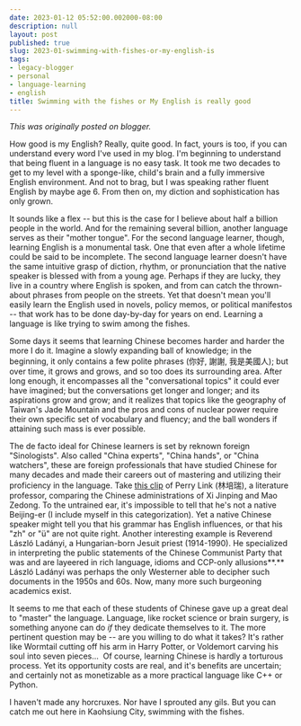 ```yaml
---
date: 2023-01-12 05:52:00.002000-08:00
description: null
layout: post
published: true
slug: 2023-01-swimming-with-fishes-or-my-english-is
tags:
- legacy-blogger
- personal
- language-learning
- english
title: Swimming with the fishes or My English is really good
---
```



*This was originally posted on blogger.*

How good is my English? Really, quite good. In fact, yours is too, if you can understand every word I've used in my blog. I'm beginning to understand that being fluent in a language is no easy task. It took me two decades to get to my level with a sponge-like, child's brain and a fully immersive English environment. And not to brag, but I was speaking rather fluent English by maybe age 6. From then on, my diction and sophistication has only grown.

It sounds like a flex -- but this is the case for I believe about half a billion people in the world. And for the remaining several billion, another language serves as their "mother tongue". For the second language learner, though, learning English is a monumental task. One that even after a whole lifetime could be said to be incomplete. The second language learner doesn't have the same intuitive grasp of diction, rhythm, or pronunciation that the native speaker is blessed with from a young age. Perhaps if they are lucky, they live in a country where English is spoken, and from can catch the thrown-about phrases from people on the streets. Yet that doesn't mean you'll easily learn the English used in novels, policy memos, or political manifestos -- that work has to be done day-by-day for years on end. Learning a language is like trying to swim among the fishes.

Some days it seems that learning Chinese becomes harder and harder the more I do it. Imagine a slowly expanding ball of knowledge; in the beginning, it only contains a few polite phrases (你好, 謝謝, 我是美國人); but over time, it grows and grows, and so too does its surrounding area. After long enough, it encompasses all the "conversational topics" it could ever have imagined; but the conversations get longer and longer; and its aspirations grow and grow; and it realizes that topics like the geography of Taiwan's Jade Mountain and the pros and cons of nuclear power require their own specific set of vocabulary and fluency; and the ball wonders if attaining such mass is ever possible.

The de facto ideal for Chinese learners is set by reknown foreign "Sinologists". Also called "China experts", "China hands", or "China watchers", these are foreign professionals that have studied Chinese for many decades and made their careers out of mastering and utilizing their proficiency in the language. Take [this clip](https://youtu.be/owsRB4IKJyA) of Perry Link (林培瑞), a literature professor, comparing the Chinese administrations of Xi Jinping and Mao Zedong. To the untrained ear, it's impossible to tell that he's not a native Beijing-er (I include myself in this categorization). Yet a native Chinese speaker might tell you that his grammar has English influences, or that his "zh" or "ü" are not quite right. Another interesting example is Reverend László Ladányi, a Hungarian-born Jesuit priest (1914-1990). He specialized in interpreting the public statements of the Chinese Communist Party that was and are layeered in rich language, idioms and CCP-only allusions**.** László Ladányi was perhaps the only Westerner able to decipher such documents in the 1950s and 60s. Now, many more such burgeoning academics exist.

It seems to me that each of these students of Chinese gave up a great deal to "master" the language. Language, like rocket science or brain surgery, is something anyone can do *if* they dedicate themselves to it. The more pertinent question may be -- are you willing to do what it takes? It's rather like Wormtail cutting off his arm in Harry Potter, or Voldemort carving his soul into seven pieces...  Of course, learning Chinese is hardly a torturous process. Yet its opportunity costs are real, and it's benefits are uncertain; and certainly not as monetizable as a more practical language like C++ or Python.

I haven't made any horcruxes. Nor have I sprouted any gils. But you can catch me out here in Kaohsiung City, swimming with the fishes.  


